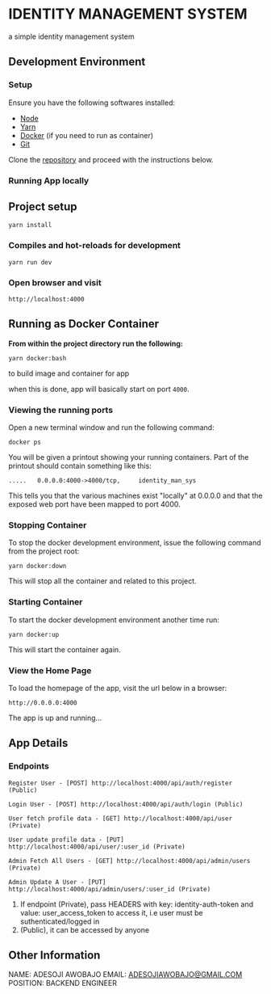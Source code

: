 # IDENTITY MANAGEMENT SYSTEM

a simple identity management system

## Development Environment

### Setup

Ensure you have the following softwares installed:

- [Node](https://nodejs.org)
- [Yarn](https://classic.yarnpkg.com/lang/en/docs/install/)
- [Docker](https://docs.docker.com/install/) (if you need to run as container)
- [Git](https://www.atlassian.com/git/tutorials/install-git)

Clone the [repository](https://github.com/sodiadrhain/identity-management-system) and proceed with the instructions below.

### Running App locally

## Project setup

```
yarn install
```

### Compiles and hot-reloads for development

```
yarn run dev
```

### Open browser and visit

```
http://localhost:4000
```

## Running as Docker Container

**From within the project directory run the following:**

```
yarn docker:bash
```

to build image and container for app

when this is done, app will basically start on port `4000`.

### Viewing the running ports

Open a new terminal window and run the following command:

```
docker ps
```

You will be given a printout showing your running containers. Part of the printout should contain something like this:

```
.....   0.0.0.0:4000->4000/tcp,     identity_man_sys

```

This tells you that the various machines exist "locally" at 0.0.0.0 and that the exposed web port have been mapped to port 4000.

### Stopping Container

To stop the docker development environment, issue the following command from the project root:

```
yarn docker:down
```

This will stop all the container and related to this project.

### Starting Container

To start the docker development environment another time run:

```
yarn docker:up
```

This will start the container again.

### View the Home Page

To load the homepage of the app, visit the url below in a browser:

    http://0.0.0.0:4000

The app is up and running...

## App Details

### Endpoints

```
Register User - [POST] http://localhost:4000/api/auth/register (Public)

Login User - [POST] http://localhost:4000/api/auth/login (Public)

User fetch profile data - [GET] http://localhost:4000/api/user (Private)

User update profile data - [PUT] http://localhost:4000/api/user/:user_id (Private)

Admin Fetch All Users - [GET] http://localhost:4000/api/admin/users (Private)

Admin Update A User - [PUT] http://localhost:4000/api/admin/users/:user_id (Private)

```

1. If endpoint (Private), pass HEADERS with key: identity-auth-token and value: user_access_token to access it, i.e user must be suthenticated/logged in
2. (Public), it can be accessed by anyone

## Other Information

NAME: ADESOJI AWOBAJO
EMAIL: ADESOJIAWOBAJO@GMAIL.COM
POSITION: BACKEND ENGINEER
